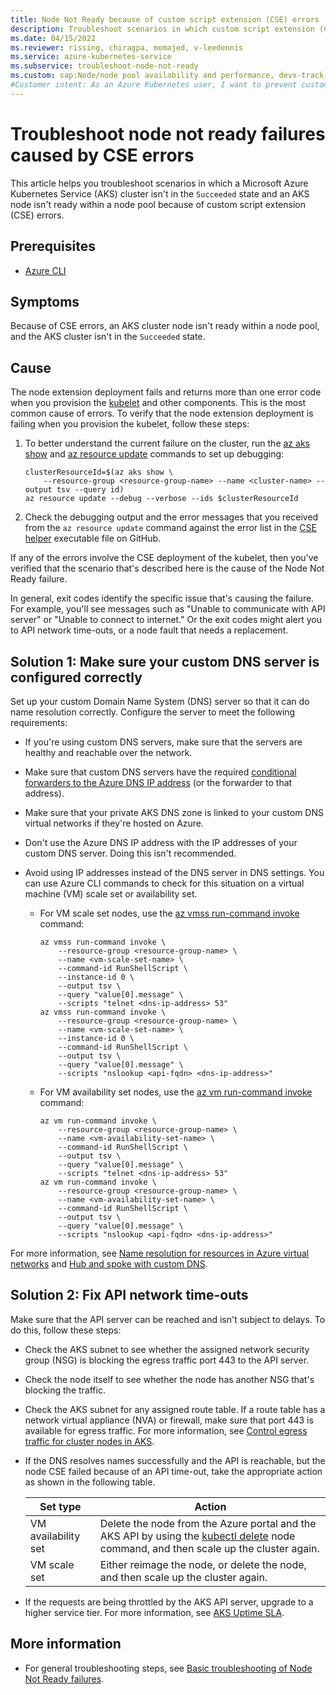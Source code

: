 ```yaml
---
title: Node Not Ready because of custom script extension (CSE) errors
description: Troubleshoot scenarios in which custom script extension (CSE) errors cause Node Not Ready states in an Azure Kubernetes Service (AKS) cluster node pool.
ms.date: 04/15/2022
ms.reviewer: rissing, chiragpa, momajed, v-leedennis
ms.service: azure-kubernetes-service
ms.subservice: troubleshoot-node-not-ready
ms.custom: sap:Node/node pool availability and performance, devx-track-azurecli
#Customer intent: As an Azure Kubernetes user, I want to prevent custom script extension (CSE) errors so that I can avoid a Node Not Ready state within a node pool,  and avoid a Cluster Not in Succeeded state within Azure Kubernetes Service (AKS).
---
```

# Troubleshoot node not ready failures caused by CSE errors

This article helps you troubleshoot scenarios in which a Microsoft Azure Kubernetes Service (AKS) cluster isn't in the `Succeeded` state and an AKS node isn't ready within a node pool because of custom script extension (CSE) errors.

## Prerequisites

- [Azure CLI](/cli/azure/install-azure-cli)

## Symptoms

Because of CSE errors, an AKS cluster node isn't ready within a node pool, and the AKS cluster isn't in the `Succeeded` state.

## Cause

The node extension deployment fails and returns more than one error code when you provision the [kubelet](https://kubernetes.io/docs/reference/command-line-tools-reference/kubelet/) and other components. This is the most common cause of errors. To verify that the node extension deployment is failing when you provision the kubelet, follow these steps:

1. To better understand the current failure on the cluster, run the [az aks show](/cli/azure/aks#az-aks-show) and [az resource update](/cli/azure/resource#az-resource-update) commands to set up debugging:

    ```azurecli
    clusterResourceId=$(az aks show \
        --resource-group <resource-group-name> --name <cluster-name> --output tsv --query id)
    az resource update --debug --verbose --ids $clusterResourceId
    ```

1. Check the debugging output and the error messages that you received from the `az resource update` command against the error list in the [CSE helper](https://github.com/Azure/AgentBaker/blob/1bf9892afd715a34e0c6b7312e712047f10319ce/parts/linux/cloud-init/artifacts/cse_helpers.sh) executable file on GitHub.

If any of the errors involve the CSE deployment of the kubelet, then you've verified that the scenario that's described here is the cause of the Node Not Ready failure.

In general, exit codes identify the specific issue that's causing the failure. For example, you'll see messages such as "Unable to communicate with API server" or "Unable to connect to internet." Or the exit codes might alert you to API network time-outs, or a node fault that needs a replacement.

## Solution 1: Make sure your custom DNS server is configured correctly

Set up your custom Domain Name System (DNS) server so that it can do name resolution correctly. Configure the server to meet the following requirements:

- If you're using custom DNS servers, make sure that the servers are healthy and reachable over the network.

- Make sure that custom DNS servers have the required [conditional forwarders to the Azure DNS IP address](/azure/private-link/private-endpoint-dns#on-premises-workloads-using-a-dns-forwarder) (or the forwarder to that address).

- Make sure that your private AKS DNS zone is linked to your custom DNS virtual networks if they're hosted on Azure.

- Don't use the Azure DNS IP address with the IP addresses of your custom DNS server. Doing this isn't recommended.

- Avoid using IP addresses instead of the DNS server in DNS settings. You can use Azure CLI commands to check for this situation on a virtual machine (VM) scale set or availability set.

  - For VM scale set nodes, use the [az vmss run-command invoke](/cli/azure/vmss/run-command#az-vmss-run-command-invoke) command:

    ```azurecli
    az vmss run-command invoke \
        --resource-group <resource-group-name> \
        --name <vm-scale-set-name> \
        --command-id RunShellScript \
        --instance-id 0 \
        --output tsv \
        --query "value[0].message" \
        --scripts "telnet <dns-ip-address> 53"
    az vmss run-command invoke \
        --resource-group <resource-group-name> \
        --name <vm-scale-set-name> \
        --instance-id 0 \
        --command-id RunShellScript \
        --output tsv \
        --query "value[0].message" \
        --scripts "nslookup <api-fqdn> <dns-ip-address>"
    ```

  - For VM availability set nodes, use the [az vm run-command invoke](/cli/azure/vm/run-command#az-vm-run-command-invoke) command:

    ```azurecli
    az vm run-command invoke \
        --resource-group <resource-group-name> \
        --name <vm-availability-set-name> \
        --command-id RunShellScript \
        --output tsv \
        --query "value[0].message" \
        --scripts "telnet <dns-ip-address> 53"
    az vm run-command invoke \
        --resource-group <resource-group-name> \
        --name <vm-availability-set-name> \
        --command-id RunShellScript \
        --output tsv \
        --query "value[0].message" \
        --scripts "nslookup <api-fqdn> <dns-ip-address>"
    ```

For more information, see [Name resolution for resources in Azure virtual networks](/azure/virtual-network/virtual-networks-name-resolution-for-vms-and-role-instances) and [Hub and spoke with custom DNS](/azure/aks/private-clusters#hub-and-spoke-with-custom-dns).

## Solution 2: Fix API network time-outs

Make sure that the API server can be reached and isn't subject to delays. To do this, follow these steps:

- Check the AKS subnet to see whether the assigned network security group (NSG) is blocking the egress traffic port 443 to the API server.

- Check the node itself to see whether the node has another NSG that's blocking the traffic.

- Check the AKS subnet for any assigned route table. If a route table has a network virtual appliance (NVA) or firewall, make sure that port 443 is available for egress traffic. For more information, see [Control egress traffic for cluster nodes in AKS](/azure/aks/limit-egress-traffic).

- If the DNS resolves names successfully and the API is reachable, but the node CSE failed because of an API time-out, take the appropriate action as shown in the following table.

  | Set type | Action |
  | -------- | ------ |
  | VM availability set | Delete the node from the Azure portal and the AKS API by using the [kubectl delete](https://kubernetes.io/docs/reference/generated/kubectl/kubectl-commands#delete) node command, and then scale up the cluster again. |
  | VM scale set | Either reimage the node, or delete the node, and then scale up the cluster again. |

- If the requests are being throttled by the AKS API server, upgrade to a higher service tier. For more information, see [AKS Uptime SLA](/azure/aks/uptime-sla).

## More information

- For general troubleshooting steps, see [Basic troubleshooting of Node Not Ready failures](node-not-ready-basic-troubleshooting.md).
